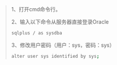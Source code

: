 > 1、打开cmd命令行。
>
> 2、输入以下命令从服务器直接登录Oracle
>
> ~~~sh
> sqlplus / as sysdba
> ~~~
>
> 3、修改用户密码（用户：sys，密码：sys）
>
> ~~~sh
> alter user sys identified by sys;
> ~~~

